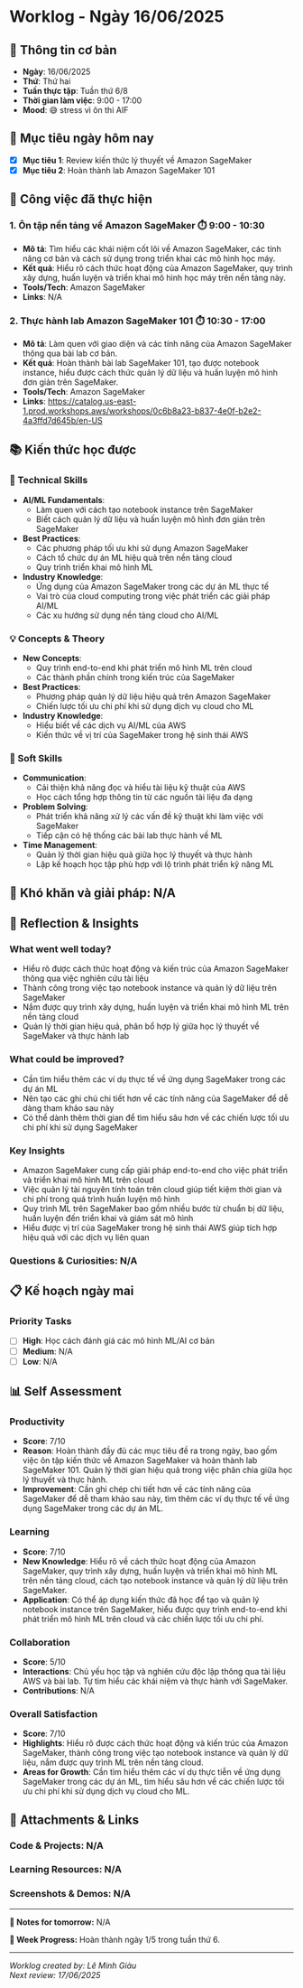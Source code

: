 # Worklog - Ngày 16/06/2025

## 📅 Thông tin cơ bản
- **Ngày**: 16/06/2025
- **Thứ**: Thứ hai
- **Tuần thực tập**: Tuần thứ 6/8
- **Thời gian làm việc**: 9:00 - 17:00
- **Mood**: 😅 stress vì ôn thi AIF

## 🎯 Mục tiêu ngày hôm nay
- [x] **Mục tiêu 1**: Review kiến thức lý thuyết về Amazon SageMaker
- [x] **Mục tiêu 2**: Hoàn thành lab Amazon SageMaker 101

## 💼 Công việc đã thực hiện
### 1. Ôn tập nền tảng về Amazon SageMaker ⏱️ 9:00 - 10:30
- **Mô tả**: Tìm hiểu các khái niệm cốt lõi về Amazon SageMaker, các tính năng cơ bản và cách sử dụng trong triển khai các mô hình học máy.
- **Kết quả**: Hiểu rõ cách thức hoạt động của Amazon SageMaker, quy trình xây dựng, huấn luyện và triển khai mô hình học máy trên nền tảng này.
- **Tools/Tech**: Amazon SageMaker
- **Links**: N/A

### 2. Thực hành lab Amazon SageMaker 101 ⏱️ 10:30 - 17:00
- **Mô tả**: Làm quen với giao diện và các tính năng của Amazon SageMaker thông qua bài lab cơ bản.
- **Kết quả**: Hoàn thành bài lab SageMaker 101, tạo được notebook instance, hiểu được cách thức quản lý dữ liệu và huấn luyện mô hình đơn giản trên SageMaker.
- **Tools/Tech**: Amazon SageMaker
- **Links**: https://catalog.us-east-1.prod.workshops.aws/workshops/0c6b8a23-b837-4e0f-b2e2-4a3ffd7d645b/en-US

## 📚 Kiến thức học được

### 🔧 Technical Skills
- **AI/ML Fundamentals**: 
	- Làm quen với cách tạo notebook instance trên SageMaker
	- Biết cách quản lý dữ liệu và huấn luyện mô hình đơn giản trên SageMaker
- **Best Practices**: 
	- Các phương pháp tối ưu khi sử dụng Amazon SageMaker
	- Cách tổ chức dự án ML hiệu quả trên nền tảng cloud
	- Quy trình triển khai mô hình ML
- **Industry Knowledge**: 
	- Ứng dụng của Amazon SageMaker trong các dự án ML thực tế
	- Vai trò của cloud computing trong việc phát triển các giải pháp AI/ML
	- Các xu hướng sử dụng nền tảng cloud cho AI/ML

### 💡 Concepts & Theory
- **New Concepts**: 
	- Quy trình end-to-end khi phát triển mô hình ML trên cloud
	- Các thành phần chính trong kiến trúc của SageMaker
- **Best Practices**: 
	- Phương pháp quản lý dữ liệu hiệu quả trên Amazon SageMaker
	- Chiến lược tối ưu chi phí khi sử dụng dịch vụ cloud cho ML
- **Industry Knowledge**: 
	- Hiểu biết về các dịch vụ AI/ML của AWS
	- Kiến thức về vị trí của SageMaker trong hệ sinh thái AWS

### 🤝 Soft Skills
- **Communication**: 
	- Cải thiện khả năng đọc và hiểu tài liệu kỹ thuật của AWS
	- Học cách tổng hợp thông tin từ các nguồn tài liệu đa dạng
- **Problem Solving**: 
	- Phát triển khả năng xử lý các vấn đề kỹ thuật khi làm việc với SageMaker
	- Tiếp cận có hệ thống các bài lab thực hành về ML
- **Time Management**: 
	- Quản lý thời gian hiệu quả giữa học lý thuyết và thực hành
	- Lập kế hoạch học tập phù hợp với lộ trình phát triển kỹ năng ML

## 🚧 Khó khăn và giải pháp: N/A

## 💭 Reflection & Insights

### What went well today?
- Hiểu rõ được cách thức hoạt động và kiến trúc của Amazon SageMaker thông qua việc nghiên cứu tài liệu
- Thành công trong việc tạo notebook instance và quản lý dữ liệu trên SageMaker
- Nắm được quy trình xây dựng, huấn luyện và triển khai mô hình ML trên nền tảng cloud
- Quản lý thời gian hiệu quả, phân bổ hợp lý giữa học lý thuyết về SageMaker và thực hành lab

### What could be improved?
- Cần tìm hiểu thêm các ví dụ thực tế về ứng dụng SageMaker trong các dự án ML
- Nên tạo các ghi chú chi tiết hơn về các tính năng của SageMaker để dễ dàng tham khảo sau này
- Có thể dành thêm thời gian để tìm hiểu sâu hơn về các chiến lược tối ưu chi phí khi sử dụng SageMaker

### Key Insights
- Amazon SageMaker cung cấp giải pháp end-to-end cho việc phát triển và triển khai mô hình ML trên cloud
- Việc quản lý tài nguyên tính toán trên cloud giúp tiết kiệm thời gian và chi phí trong quá trình huấn luyện mô hình
- Quy trình ML trên SageMaker bao gồm nhiều bước từ chuẩn bị dữ liệu, huấn luyện đến triển khai và giám sát mô hình
- Hiểu được vị trí của SageMaker trong hệ sinh thái AWS giúp tích hợp hiệu quả với các dịch vụ liên quan

### Questions & Curiosities: N/A

## 📋 Kế hoạch ngày mai

### Priority Tasks
- [ ] **High**: Học cách đánh giá các mô hình ML/AI cơ bản
- [ ] **Medium**: N/A
- [ ] **Low**: N/A

## 📊 Self Assessment

### Productivity
- **Score**: 7/10
- **Reason**: Hoàn thành đầy đủ các mục tiêu đề ra trong ngày, bao gồm việc ôn tập kiến thức về Amazon SageMaker và hoàn thành lab SageMaker 101. Quản lý thời gian hiệu quả trong việc phân chia giữa học lý thuyết và thực hành.
- **Improvement**: Cần ghi chép chi tiết hơn về các tính năng của SageMaker để dễ tham khảo sau này, tìm thêm các ví dụ thực tế về ứng dụng SageMaker trong các dự án ML.

### Learning
- **Score**: 7/10
- **New Knowledge**: Hiểu rõ về cách thức hoạt động của Amazon SageMaker, quy trình xây dựng, huấn luyện và triển khai mô hình ML trên nền tảng cloud, cách tạo notebook instance và quản lý dữ liệu trên SageMaker.
- **Application**: Có thể áp dụng kiến thức đã học để tạo và quản lý notebook instance trên SageMaker, hiểu được quy trình end-to-end khi phát triển mô hình ML trên cloud và các chiến lược tối ưu chi phí.

### Collaboration
- **Score**: 5/10
- **Interactions**: Chủ yếu học tập và nghiên cứu độc lập thông qua tài liệu AWS và bài lab. Tự tìm hiểu các khái niệm và thực hành với SageMaker.
- **Contributions**: N/A

### Overall Satisfaction
- **Score**: 7/10
- **Highlights**: Hiểu rõ được cách thức hoạt động và kiến trúc của Amazon SageMaker, thành công trong việc tạo notebook instance và quản lý dữ liệu, nắm được quy trình ML trên nền tảng cloud.
- **Areas for Growth**: Cần tìm hiểu thêm các ví dụ thực tiễn về ứng dụng SageMaker trong các dự án ML, tìm hiểu sâu hơn về các chiến lược tối ưu chi phí khi sử dụng dịch vụ cloud cho ML.

## 📎 Attachments & Links

### Code & Projects: N/A

### Learning Resources: N/A

### Screenshots & Demos: N/A

---

**📝 Notes for tomorrow:** N/A

**🎯 Week Progress:** Hoàn thành ngày 1/5 trong tuần thứ 6.

---
*Worklog created by: Lê Minh Giàu*  
*Next review: 17/06/2025*
